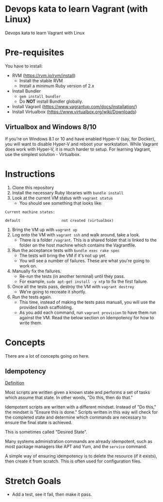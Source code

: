 # Devops kata to learn Vagrant (with Linux)

Devops kata to learn Vagrant with Linux

# Pre-requisites

You have to install:

* RVM (https://rvm.io/rvm/install)
    * Install the stable RVM
    * Install a minimum Ruby version of 2.x
* Install Bundler
    * `gem install bundler`
    * Do **NOT** install Bundler globally.
* Install Vagrant (https://www.vagrantup.com/docs/installation/)
* Install Virtualbox (https://www.virtualbox.org/wiki/Downloads)

## Virtualbox and Windows 8/10

If you're on Windows 8.1 or 10 and have enabled Hyper-V (say, for Docker), you
will want to disable Hyper-V and reboot your workstation. While Vagrant does
work with Hyper-V, it is much harder to setup. For learning Vagrant, use the
simplest solution - Virtualbox.

# Instructions

1. Clone this repository
1. Install the necessary Ruby libraries with `bundle install`
1. Look at the current VM status with `vagrant status`
    * You should see something that looks like:
```
Current machine states:

default                   not created (virtualbox)
```
1. Bring the VM up with `vagrant up`
1. Log onto the VM with `vagrant ssh` and walk around, take a look.
    * There is a folder `/vagrant`. This is a shared folder that is linked to
      the folder on the host machine which contains the Vagrantfile.
1. Run the acceptance tests with `bundle exec rake spec`
    * The tests will bring the VM if it's not up yet.
    * You will see a number of failures. These are what you're going to work on.
1. Manually fix the failures.
    * Re-run the tests (in another terminal) until they pass.
    * For example, `sudo apt-get install -y ntp` to fix the first failure.
1. Once all the tests pass, destroy the VM with `vagrant destroy`
    * We're going to recreate it shortly.
1. Run the tests again.
    * This time, instead of making the tests pass manuall, you will use the
      provided bash scaffolding.
    * As you add each command, run `vagrant provision` to have them run against
      the VM. Read the below section on Idempotency for how to write them.

# Concepts

There are a lot of concepts going on here.
  
## Idempotency

[Definition](https://en.wikipedia.org/wiki/Idempotence#Computer_science_meaning)

Most scripts are written given a known state and performs a set of tasks which
assume that state. In other words, "Do this, then do that."

Idempotent scripts are written with a different mindset. Instead of "Do this,"
the mindset is "Ensure this is done." Scripts written in this way will check for
the completed state and determine which commands are necessary to ensure the
final state is achieved.

This is sometimes called "Desired State".

Many systems administration commands are already idempotent, such as most
package managers like APT and Yum, and the `service` command.

A simple way of ensuring idempotency is to delete the resource (if it exists),
then create it from scratch. This is often used for configuration files. 

# Stretch Goals

* Add a test, see it fail, then make it pass.
